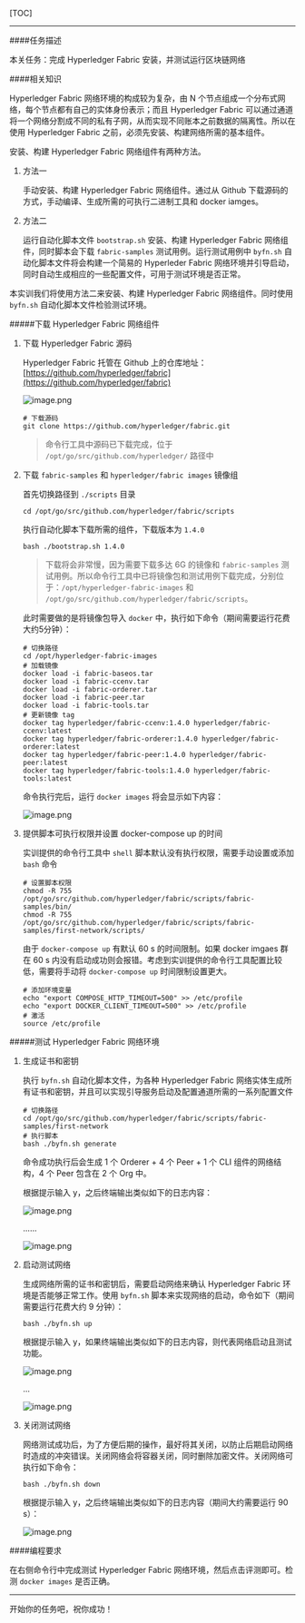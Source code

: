 [TOC]

---

####任务描述

本关任务：完成 Hyperledger Fabric 安装，并测试运行区块链网络

####相关知识

Hyperledger Fabric 网络环境的构成较为复杂，由 N 个节点组成一个分布式网络，每个节点都有自己的实体身份表示；而且 Hyperledger Fabric 可以通过通道将一个网络分割成不同的私有子网，从而实现不同账本之前数据的隔离性。所以在使用 Hyperledger Fabric 之前，必须先安装、构建网络所需的基本组件。

安装、构建 Hyperledger Fabric 网络组件有两种方法。

1. 方法一

    手动安装、构建 Hyperledger Fabric 网络组件。通过从 Github 下载源码的方式，手动编译、生成所需的可执行二进制工具和 docker iamges。

2. 方法二

    运行自动化脚本文件 `bootstrap.sh` 安装、构建 Hyperledger Fabric 网络组件，同时脚本会下载 `fabric-samples` 测试用例。运行测试用例中 `byfn.sh` 自动化脚本文件将会构建一个简易的 Hyperleder Fabric 网络环境并引导启动，同时自动生成相应的一些配置文件，可用于测试环境是否正常。

本实训我们将使用方法二来安装、构建 Hyperledger Fabric 网络组件。同时使用 `byfn.sh` 自动化脚本文件检验测试环境。

#####下载 Hyperledger Fabric 网络组件

1. 下载 Hyperledger Fabric 源码

    Hyperledger Fabric 托管在 Github 上的仓库地址：[https://github.com/hyperledger/fabric](https://github.com/hyperledger/fabric)

    ![image.png](https://ww1.sinaimg.cn/large/006alGmrgy1gbnlsvr0ghj31dz0yxq9o.jpg)

    ```shell
    # 下载源码
    git clone https://github.com/hyperledger/fabric.git
    ```

    > 命令行工具中源码已下载完成，位于 `/opt/go/src/github.com/hyperledger/` 路径中

2. 下载 `fabric-samples` 和 `hyperledger/fabric images` 镜像组

    首先切换路径到 `./scripts` 目录

    ```shell
    cd /opt/go/src/github.com/hyperledger/fabric/scripts
    ```

    执行自动化脚本下载所需的组件，下载版本为 `1.4.0`

    ```shell
    bash ./bootstrap.sh 1.4.0
    ```

    >下载将会非常慢，因为需要下载多达 6G 的镜像和 `fabric-samples` 测试用例。所以命令行工具中已将镜像包和测试用例下载完成，分别位于：`/opt/hyperledger-fabric-images` 和 `/opt/go/src/github.com/hyperledger/fabric/scripts`。

    此时需要做的是将镜像包导入 `docker` 中，执行如下命令（期间需要运行花费大约5分钟）：

    ```shell
    # 切换路径
    cd /opt/hyperledger-fabric-images
    # 加载镜像
    docker load -i fabric-baseos.tar
    docker load -i fabric-ccenv.tar
    docker load -i fabric-orderer.tar
    docker load -i fabric-peer.tar
    docker load -i fabric-tools.tar
    # 更新镜像 tag
    docker tag hyperledger/fabric-ccenv:1.4.0 hyperledger/fabric-ccenv:latest
    docker tag hyperledger/fabric-orderer:1.4.0 hyperledger/fabric-orderer:latest
    docker tag hyperledger/fabric-peer:1.4.0 hyperledger/fabric-peer:latest
    docker tag hyperledger/fabric-tools:1.4.0 hyperledger/fabric-tools:latest
    ```

    命令执行完后，运行 `docker images` 将会显示如下内容：

    ![image.png](https://ww1.sinaimg.cn/large/006alGmrgy1gbnndvwql4j311j08etaf.jpg)

3. 提供脚本可执行权限并设置 docker-compose up 的时间

    实训提供的命令行工具中 `shell` 脚本默认没有执行权限，需要手动设置或添加 `bash` 命令

    ```shell
    # 设置脚本权限
    chmod -R 755 /opt/go/src/github.com/hyperledger/fabric/scripts/fabric-samples/bin/
    chmod -R 755 /opt/go/src/github.com/hyperledger/fabric/scripts/fabric-samples/first-network/scripts/
    ```

    由于 `docker-compose up` 有默认 60 s 的时间限制。如果 docker imgaes 群在 60 s 内没有启动成功则会报错。考虑到实训提供的命令行工具配置比较低，需要将手动将 `docker-compose up` 时间限制设置更大。

    ```shell
    # 添加环境变量
    echo "export COMPOSE_HTTP_TIMEOUT=500" >> /etc/profile
    echo "export DOCKER_CLIENT_TIMEOUT=500" >> /etc/profile
    # 激活
    source /etc/profile
    ```

#####测试 Hyperledger Fabric 网络环境

1. 生成证书和密钥

    执行 `byfn.sh` 自动化脚本文件，为各种 Hyperledger Fabric 网络实体生成所有证书和密钥，并且可以实现引导服务启动及配置通道所需的一系列配置文件

    ```shell
    # 切换路径
    cd /opt/go/src/github.com/hyperledger/fabric/scripts/fabric-samples/first-network
    # 执行脚本
    bash ./byfn.sh generate
    ```

    命令成功执行后会生成 1 个 Orderer + 4 个 Peer + 1 个 CLI 组件的网络结构，4 个 Peer 包含在 2 个 Org 中。

    根据提示输入 y，之后终端输出类似如下的日志内容：

    ![image.png](https://ww1.sinaimg.cn/large/006alGmrgy1gbnnhgg7o2j31b50e740b.jpg)

    ......

    ![image.png](https://ww1.sinaimg.cn/large/006alGmrgy1gbnnjhk8h2j316d0dqju3.jpg)

2. 启动测试网络

    生成网络所需的证书和密钥后，需要启动网络来确认 Hyperledger Fabric 环境是否能够正常工作。使用 `byfn.sh` 脚本来实现网络的启动，命令如下（期间需要运行花费大约 9 分钟）：

    ```shell
    bash ./byfn.sh up
    ```

    根据提示输入 y，如果终端输出类似如下的日志内容，则代表网络启动且测试功能。

    ![image.png](https://ww1.sinaimg.cn/large/006alGmrgy1gbnnn9vgr5j31690r3td8.jpg)

    ...

    ![image.png](https://ww1.sinaimg.cn/large/006alGmrgy1gbnnplv8azj312108lq38.jpg)

3. 关闭测试网络

    网络测试成功后，为了方便后期的操作，最好将其关闭，以防止后期启动网络时造成的冲突错误。关闭网络会将容器关闭，同时删除加密文件。关闭网络可执行如下命令：

    ```shell
    bash ./byfn.sh down
    ```

    根据提示输入 y，之后终端输出类似如下的日志内容（期间大约需要运行 90 s）：

    ![image.png](https://ww1.sinaimg.cn/large/006alGmrgy1gbnnrgw5pyj31n90u0tfu.jpg)

####编程要求

在右侧命令行中完成测试 Hyperledger Fabric 网络环境，然后点击评测即可。检测 `docker images` 是否正确。

---
开始你的任务吧，祝你成功！